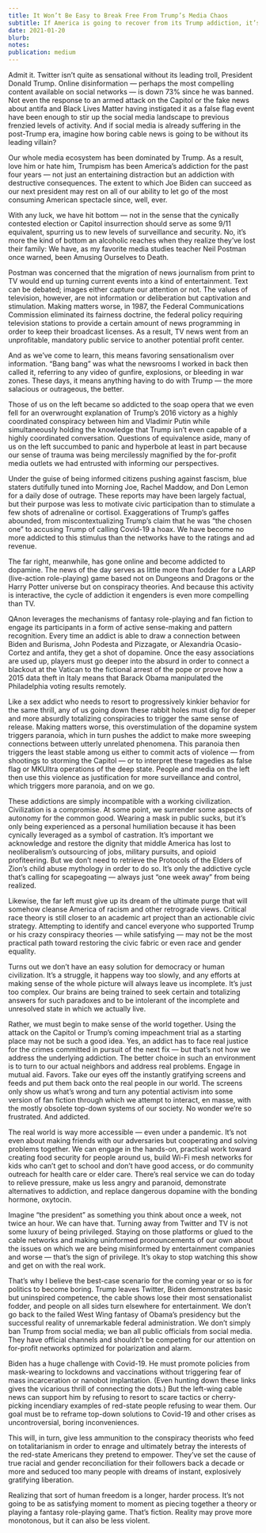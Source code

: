 ```yaml
---
title: It Won’t Be Easy to Break Free From Trump’s Media Chaos
subtitle: If America is going to recover from its Trump addiction, it’s going to need to embrace monotony
date: 2021-01-20
blurb: 
notes: 
publication: medium
---
```


Admit it. Twitter isn’t quite as sensational without its leading troll, President Donald Trump. Online disinformation — perhaps the most compelling content available on social networks — is down 73% since he was banned. Not even the response to an armed attack on the Capitol or the fake news about antifa and Black Lives Matter having instigated it as a false flag event have been enough to stir up the social media landscape to previous frenzied levels of activity. And if social media is already suffering in the post-Trump era, imagine how boring cable news is going to be without its leading villain?

Our whole media ecosystem has been dominated by Trump. As a result, love him or hate him, Trumpism has been America’s addiction for the past four years — not just an entertaining distraction but an addiction with destructive consequences. The extent to which Joe Biden can succeed as our next president may rest on all of our ability to let go of the most consuming American spectacle since, well, ever.

With any luck, we have hit bottom — not in the sense that the cynically contested election or Capitol insurrection should serve as some 9/11 equivalent, spurring us to new levels of surveillance and security. No, it’s more the kind of bottom an alcoholic reaches when they realize they’ve lost their family: We have, as my favorite media studies teacher Neil Postman once warned, been Amusing Ourselves to Death.

Postman was concerned that the migration of news journalism from print to TV would end up turning current events into a kind of entertainment. Text can be debated; images either capture our attention or not. The values of television, however, are not information or deliberation but captivation and stimulation. Making matters worse, in 1987, the Federal Communications Commission eliminated its fairness doctrine, the federal policy requiring television stations to provide a certain amount of news programming in order to keep their broadcast licenses. As a result, TV news went from an unprofitable, mandatory public service to another potential profit center.

And as we’ve come to learn, this means favoring sensationalism over information. “Bang bang” was what the newsrooms I worked in back then called it, referring to any video of gunfire, explosions, or bleeding in war zones. These days, it means anything having to do with Trump — the more salacious or outrageous, the better.

Those of us on the left became so addicted to the soap opera that we even fell for an overwrought explanation of Trump’s 2016 victory as a highly coordinated conspiracy between him and Vladimir Putin while simultaneously holding the knowledge that Trump isn’t even capable of a highly coordinated conversation. Questions of equivalence aside, many of us on the left succumbed to panic and hyperbole at least in part because our sense of trauma was being mercilessly magnified by the for-profit media outlets we had entrusted with informing our perspectives.

Under the guise of being informed citizens pushing against fascism, blue staters dutifully tuned into Morning Joe, Rachel Maddow, and Don Lemon for a daily dose of outrage. These reports may have been largely factual, but their purpose was less to motivate civic participation than to stimulate a few shots of adrenaline or cortisol. Exaggerations of Trump’s gaffes abounded, from miscontextualizing Trump’s claim that he was “the chosen one” to accusing Trump of calling Covid-19 a hoax. We have become no more addicted to this stimulus than the networks have to the ratings and ad revenue.

The far right, meanwhile, has gone online and become addicted to dopamine. The news of the day serves as little more than fodder for a LARP (live-action role-playing) game based not on Dungeons and Dragons or the Harry Potter universe but on conspiracy theories. And because this activity is interactive, the cycle of addiction it engenders is even more compelling than TV.

QAnon leverages the mechanisms of fantasy role-playing and fan fiction to engage its participants in a form of active sense-making and pattern recognition. Every time an addict is able to draw a connection between Biden and Burisma, John Podesta and Pizzagate, or Alexandria Ocasio-Cortez and antifa, they get a shot of dopamine. Once the easy associations are used up, players must go deeper into the absurd in order to connect a blackout at the Vatican to the fictional arrest of the pope or prove how a 2015 data theft in Italy means that Barack Obama manipulated the Philadelphia voting results remotely.

Like a sex addict who needs to resort to progressively kinkier behavior for the same thrill, any of us going down these rabbit holes must dig for deeper and more absurdly totalizing conspiracies to trigger the same sense of release. Making matters worse, this overstimulation of the dopamine system triggers paranoia, which in turn pushes the addict to make more sweeping connections between utterly unrelated phenomena. This paranoia then triggers the least stable among us either to commit acts of violence — from shootings to storming the Capitol — or to interpret these tragedies as false flag or MKUltra operations of the deep state. People and media on the left then use this violence as justification for more surveillance and control, which triggers more paranoia, and on we go.

These addictions are simply incompatible with a working civilization. Civilization is a compromise. At some point, we surrender some aspects of autonomy for the common good. Wearing a mask in public sucks, but it’s only being experienced as a personal humiliation because it has been cynically leveraged as a symbol of castration. It’s important we acknowledge and restore the dignity that middle America has lost to neoliberalism’s outsourcing of jobs, military pursuits, and opioid profiteering. But we don’t need to retrieve the Protocols of the Elders of Zion’s child abuse mythology in order to do so. It’s only the addictive cycle that’s calling for scapegoating — always just “one week away” from being realized.

Likewise, the far left must give up its dream of the ultimate purge that will somehow cleanse America of racism and other retrograde views. Critical race theory is still closer to an academic art project than an actionable civic strategy. Attempting to identify and cancel everyone who supported Trump or his crazy conspiracy theories — while satisfying — may not be the most practical path toward restoring the civic fabric or even race and gender equality.

Turns out we don’t have an easy solution for democracy or human civilization. It’s a struggle, it happens way too slowly, and any efforts at making sense of the whole picture will always leave us incomplete. It’s just too complex. Our brains are being trained to seek certain and totalizing answers for such paradoxes and to be intolerant of the incomplete and unresolved state in which we actually live.

Rather, we must begin to make sense of the world together. Using the attack on the Capitol or Trump’s coming impeachment trial as a starting place may not be such a good idea. Yes, an addict has to face real justice for the crimes committed in pursuit of the next fix — but that’s not how we address the underlying addiction.
The better choice in such an environment is to turn to our actual neighbors and address real problems. Engage in mutual aid. Favors. Take our eyes off the instantly gratifying screens and feeds and put them back onto the real people in our world. The screens only show us what’s wrong and turn any potential activism into some version of fan fiction through which we attempt to interact, en masse, with the mostly obsolete top-down systems of our society. No wonder we’re so frustrated. And addicted.

The real world is way more accessible — even under a pandemic. It’s not even about making friends with our adversaries but cooperating and solving problems together. We can engage in the hands-on, practical work toward creating food security for people around us, build Wi-Fi mesh networks for kids who can’t get to school and don’t have good access, or do community outreach for health care or elder care. There’s real service we can do today to relieve pressure, make us less angry and paranoid, demonstrate alternatives to addiction, and replace dangerous dopamine with the bonding hormone, oxytocin.

Imagine “the president” as something you think about once a week, not twice an hour. We can have that. Turning away from Twitter and TV is not some luxury of being privileged. Staying on those platforms or glued to the cable networks and making uninformed pronouncements of our own about the issues on which we are being misinformed by entertainment companies and worse — that’s the sign of privilege. It’s okay to stop watching this show and get on with the real work.

That’s why I believe the best-case scenario for the coming year or so is for politics to become boring. Trump leaves Twitter, Biden demonstrates basic but uninspired competence, the cable shows lose their most sensationalist fodder, and people on all sides turn elsewhere for entertainment. We don’t go back to the failed West Wing fantasy of Obama’s presidency but the successful reality of unremarkable federal administration. We don’t simply ban Trump from social media; we ban all public officials from social media. They have official channels and shouldn’t be competing for our attention on for-profit networks optimized for polarization and alarm.

Biden has a huge challenge with Covid-19. He must promote policies from mask-wearing to lockdowns and vaccinations without triggering fear of mass incarceration or nanobot implantation. (Even hunting down these links gives the vicarious thrill of connecting the dots.) But the left-wing cable news can support him by refusing to resort to scare tactics or cherry-picking incendiary examples of red-state people refusing to wear them. Our goal must be to reframe top-down solutions to Covid-19 and other crises as uncontroversial, boring inconveniences.

This will, in turn, give less ammunition to the conspiracy theorists who feed on totalitarianism in order to enrage and ultimately betray the interests of the red-state Americans they pretend to empower. They’ve set the cause of true racial and gender reconciliation for their followers back a decade or more and seduced too many people with dreams of instant, explosively gratifying liberation.

Realizing that sort of human freedom is a longer, harder process. It’s not going to be as satisfying moment to moment as piecing together a theory or playing a fantasy role-playing game. That’s fiction. Reality may prove more monotonous, but it can also be less violent.
